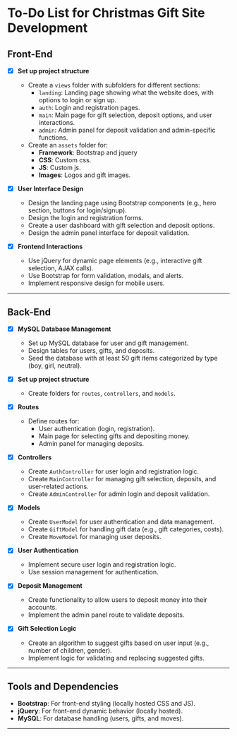 # To-Do List for Christmas Gift Site Development

## Front-End

- [x] **Set up project structure**
  - Create a `views` folder with subfolders for different sections:
    - `landing`: Landing page showing what the website does, with options to login or sign up.
    - `auth`: Login and registration pages.
    - `main`: Main page for gift selection, deposit options, and user interactions.
    - `admin`: Admin panel for deposit validation and admin-specific functions.
  - Create an `assets` folder for:
    - **Framework**: Bootstrap and jquery 
    - **CSS**: Custom css.
    - **JS**: Custom js.
    - **Images**: Logos and gift images.

- [x] **User Interface Design**
  - Design the landing page using Bootstrap components (e.g., hero section, buttons for login/signup).
  - Design the login and registration forms.
  - Create a user dashboard with gift selection and deposit options.
  - Design the admin panel interface for deposit validation.

- [x] **Frontend Interactions**
  - Use jQuery for dynamic page elements (e.g., interactive gift selection, AJAX calls).
  - Use Bootstrap for form validation, modals, and alerts.
  - Implement responsive design for mobile users.

---

## Back-End

- [x] **MySQL Database Management**
  - Set up MySQL database for user and gift management.
  - Design tables for users, gifts, and deposits.
  - Seed the database with at least 50 gift items categorized by type (boy, girl, neutral).

- [x] **Set up project structure**
  - Create folders for `routes`, `controllers`, and `models`.

- [x] **Routes**
  - Define routes for:
    - User authentication (login, registration).
    - Main page for selecting gifts and depositing money.
    - Admin panel for managing deposits.

- [x] **Controllers**
  - Create `AuthController` for user login and registration logic.
  - Create `MainController` for managing gift selection, deposits, and user-related actions.
  - Create `AdminController` for admin login and deposit validation.

- [x] **Models**
  - Create `UserModel` for user authentication and data management.
  - Create `GiftModel` for handling gift data (e.g., gift categories, costs).
  - Create `MoveModel` for managing user deposits.

- [x] **User Authentication**
  - Implement secure user login and registration logic.
  - Use session management for authentication.

- [x] **Deposit Management**
  - Create functionality to allow users to deposit money into their accounts.
  - Implement the admin panel route to validate deposits.

- [x] **Gift Selection Logic**
  - Create an algorithm to suggest gifts based on user input (e.g., number of children, gender).
  - Implement logic for validating and replacing suggested gifts.

---

## Tools and Dependencies

- **Bootstrap**: For front-end styling (locally hosted CSS and JS).
- **jQuery**: For front-end dynamic behavior (locally hosted).
- **MySQL**: For database handling (users, gifts, and moves).

---
